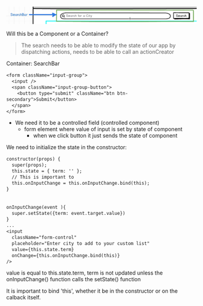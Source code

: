 ![](search-bar.png)

Will this be a Component or a Container?

> The search needs to be able to modify the state of our app by dispatching actions, needs to be able to call an actionCreator

Container: SearchBar
```
<form className="input-group">
  <input />
  <span className="input-group-button">
    <button type="submit" className="btn btn-secondary">Submit</button>
  </span>
</form>
```
* We need it to be a controlled field (controlled component)
  + form element where value of input is set by state of component
    + when we click button it just sends the state of component

We need to initialize the state in the constructor:
```
constructor(props) {
  super(props);
  this.state = { term: '' };
  // This is important to
  this.onInputChange = this.onInputChange.bind(this);
}


onInputChange(event ){
  super.setState({term: event.target.value})
}
...
<input
  className="form-control"
  placeholder="Enter city to add to your custom list"
  value={this.state.term}
  onChange={this.onInputChange.bind(this)}
/>
```
value is equal to this.state.term, term is not updated unless the onInputChange() function calls the setState() function

It is important to bind 'this', whether it be in the constructor or on the calback itself.

 
